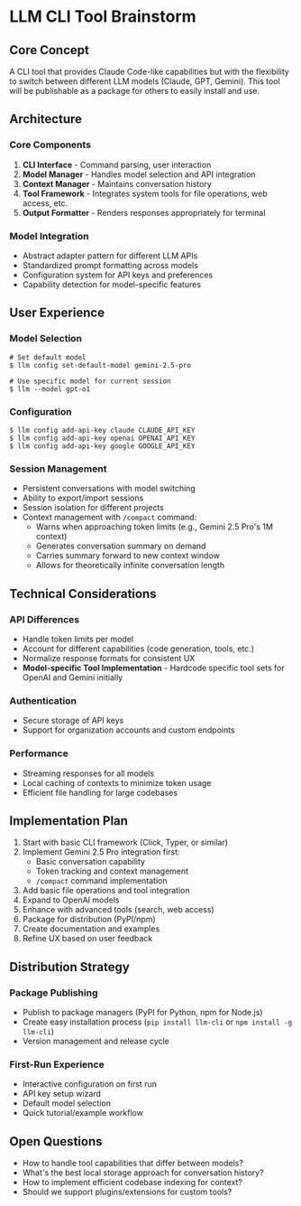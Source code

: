 # LLM CLI Tool Brainstorm

## Core Concept
A CLI tool that provides Claude Code-like capabilities but with the flexibility to switch between different LLM models (Claude, GPT, Gemini). This tool will be publishable as a package for others to easily install and use.

## Architecture

### Core Components
1. **CLI Interface** - Command parsing, user interaction
2. **Model Manager** - Handles model selection and API integration
3. **Context Manager** - Maintains conversation history
4. **Tool Framework** - Integrates system tools for file operations, web access, etc.
5. **Output Formatter** - Renders responses appropriately for terminal

### Model Integration
- Abstract adapter pattern for different LLM APIs
- Standardized prompt formatting across models
- Configuration system for API keys and preferences
- Capability detection for model-specific features

## User Experience

### Model Selection
```
# Set default model
$ llm config set-default-model gemini-2.5-pro

# Use specific model for current session
$ llm --model gpt-o1
```

### Configuration
```
$ llm config add-api-key claude CLAUDE_API_KEY
$ llm config add-api-key openai OPENAI_API_KEY
$ llm config add-api-key google GOOGLE_API_KEY
```

### Session Management
- Persistent conversations with model switching
- Ability to export/import sessions
- Session isolation for different projects
- Context management with `/compact` command:
  - Warns when approaching token limits (e.g., Gemini 2.5 Pro's 1M context)
  - Generates conversation summary on demand
  - Carries summary forward to new context window
  - Allows for theoretically infinite conversation length

## Technical Considerations

### API Differences
- Handle token limits per model
- Account for different capabilities (code generation, tools, etc.)
- Normalize response formats for consistent UX
- **Model-specific Tool Implementation** - Hardcode specific tool sets for OpenAI and Gemini initially

### Authentication
- Secure storage of API keys
- Support for organization accounts and custom endpoints

### Performance
- Streaming responses for all models
- Local caching of contexts to minimize token usage
- Efficient file handling for large codebases

## Implementation Plan

1. Start with basic CLI framework (Click, Typer, or similar)
2. Implement Gemini 2.5 Pro integration first:
   - Basic conversation capability
   - Token tracking and context management
   - `/compact` command implementation
3. Add basic file operations and tool integration
4. Expand to OpenAI models
5. Enhance with advanced tools (search, web access)
6. Package for distribution (PyPI/npm)
7. Create documentation and examples
8. Refine UX based on user feedback

## Distribution Strategy

### Package Publishing
- Publish to package managers (PyPI for Python, npm for Node.js)
- Create easy installation process (`pip install llm-cli` or `npm install -g llm-cli`)
- Version management and release cycle

### First-Run Experience
- Interactive configuration on first run
- API key setup wizard
- Default model selection
- Quick tutorial/example workflow

## Open Questions

- How to handle tool capabilities that differ between models?
- What's the best local storage approach for conversation history?
- How to implement efficient codebase indexing for context?
- Should we support plugins/extensions for custom tools?
